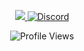 <p align="center">
  <a href="https://x.com/ZunXBT">
    <img src="https://img.shields.io/twitter/follow/ZunXBT">
  </a>
  <a href="https://t.me/ZunXBT">
    <img src="https://img.shields.io/static/v1?logo=telegram&label=&message=Join @ZunXBT&color=36393f&style=flat-square" alt="Discord">
  </a>
</p>

<p align="center">
  <img src="https://komarev.com/ghpvc/?username=zunxbt&color=brightgreen" alt="Profile Views">
</p>
